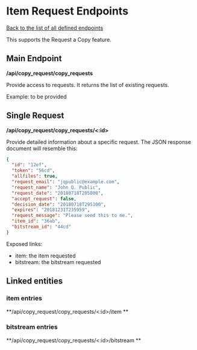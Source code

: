 # Item Request Endpoints
[Back to the list of all defined endpoints](endpoints.md)

This supports the Request a Copy feature.

## Main Endpoint
**/api/copy_request/copy_requests**

Provide access to requests. It returns the list of existing requests.

Example: to be provided

## Single Request
**/api/copy_request/copy_requests/<:id>**

Provide detailed information about a specific request. The JSON response document will resemble this:
```json
{
  "id": "12ef",
  "token": "56cd",
  "allfiles": true,
  "request_email": "jqpublic@example.com",
  "request_name": "John Q. Public",
  "request_date": "20180718T205000",
  "accept_request": false,
  "decision_date": "20180718T295100",
  "expires": "20181231T235959",
  "request_message": "Please send this to me.",
  "item_id": "36ab",
  "bitstream_id": "44cd"
}
```

Exposed links:

  * item: the item requested
  * bitstream: the bitstream requested

## Linked entities
### item entries
**/api/copy_request/copy_requests/<:id>/item **
### bitstream entries
**/api/copy_request/copy_requests/<:id>/bitstream **
